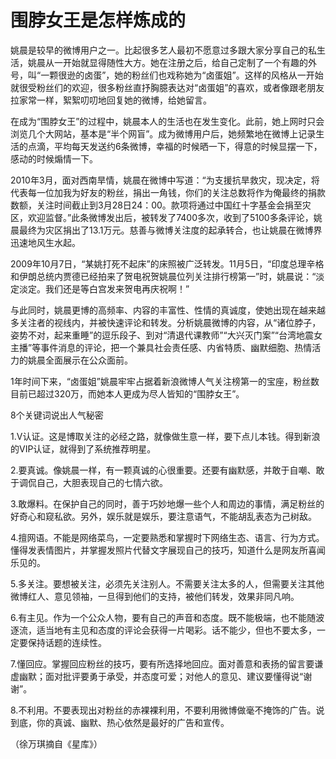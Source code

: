 # 围脖女王是怎样炼成的

姚晨是较早的微博用户之一。比起很多艺人最初不愿意过多跟大家分享自己的私生活，姚晨从一开始就显得随性大方。她在注册之后，给自己定制了一个有趣的外号，叫“一颗很逊的卤蛋”，她的粉丝们也戏称她为“卤蛋姐”。这样的风格从一开始就很受粉丝们的欢迎，很多粉丝直抒胸臆表达对“卤蛋姐”的喜欢，或者像跟老朋友拉家常一样，絮絮叨叨地回复她的微博，给她留言。

在成为“围脖女王”的过程中，姚晨本人的生活也在发生变化。此前，她上网时只会浏览几个大网站，基本是“半个网盲”。成为微博用户后，她频繁地在微博上记录生活的点滴，平均每天发送约6条微博，幸福的时候晒一下，得意的时候显摆一下，感动的时候煽情一下。

2010年3月，面对西南旱情，姚晨在微博中写道：“为支援抗旱救灾，现决定，将代表每一位加我为好友的粉丝，捐出一角钱，你们的关注总数将作为俺最终的捐款数额，关注时间截止到3月28日24：00。款项将通过中国红十字基金会捐至灾区，欢迎监督。”此条微博发出后，被转发了7400多次，收到了5100多条评论，姚晨最终为灾区捐出了13.1万元。慈善与微博关注度的起承转合，也让姚晨在微博界迅速地风生水起。

2009年10月7日，“某姚打死不起床”的床照被广泛转发。11月5日，“印度总理辛格和伊朗总统内贾德已经拍来了贺电祝贺姚晨位列关注排行榜第一”时，姚晨说：“淡定淡定。我们还是等白宫发来贺电再庆祝啊！”

与此同时，姚晨更博的高频率、内容的丰富性、性情的真诚度，使她出现在越来越多关注者的视线内，并被快速评论和转发。分析姚晨微博的内容，从“诸位脖子，姿势不对，起来重睡”的逗乐段子、到对“清退代课教师”“大兴灭门案”“台湾地震女主播”等事件消息的评论，把一个兼具社会责任感、内省特质、幽默细胞、热情活力的姚晨全面展示在公众面前。

1年时间下来，“卤蛋姐”姚晨牢牢占据着新浪微博人气关注榜第一的宝座，粉丝数目前已超过320万，而她本人更成为尽人皆知的“围脖女王”。

8个关键词说出人气秘密

1.V认证。这是博取关注的必经之路，就像做生意一样，要下点儿本钱。得到新浪的VIP认证，就得到了系统推荐明星。

2.要真诚。像姚晨一样，有一颗真诚的心很重要。还要有幽默感，并敢于自嘲、敢于调侃自己，大胆表现自己的七情六欲。

3.敢爆料。在保护自己的同时，善于巧妙地爆一些个人和周边的事情，满足粉丝的好奇心和窥私欲。另外，娱乐就是娱乐，要注意语气，不能胡乱表态为己树敌。

4.擅网语。不能是网络菜鸟，一定要熟悉和掌握时下网络生态、语言、行为方式。懂得发表情图片，并掌握发照片代替文字展现自己的技巧，知道什么是网友所喜闻乐见的。

5.多关注。要想被关注，必须先关注别人。不需要关注太多的人，但需要关注其他微博红人、意见领袖，一旦得到他们的支持，被他们转发，效果非同凡响。

6.有主见。作为一个公众人物，要有自己的声音和态度。既不能极端，也不能随波逐流，适当地有主见和态度的评论会获得一片喝彩。话不能少，但也不要太多，一定要保持话题的连续性。

7.懂回应。掌握回应粉丝的技巧，要有所选择地回应。面对善意和表扬的留言要谦虚幽默；面对批评要勇于承受，并态度可爱；对他人的意见、建议要懂得说“谢谢”。

8.不利用。不要表现出对粉丝的赤裸裸利用，不要利用微博做毫不掩饰的广告。说到底，你的真诚、幽默、热心依然是最好的广告和宣传。

（徐万琪摘自《星库》）